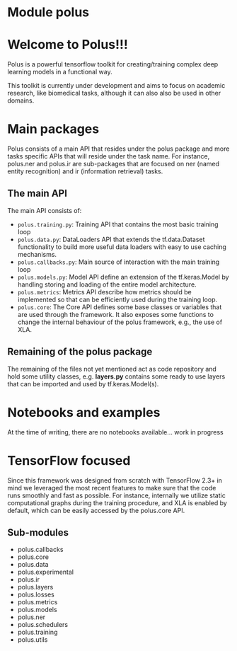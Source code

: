 Module polus
============
# Welcome to Polus!!!

Polus is a powerful tensorflow toolkit for creating/training 
complex deep learning models in a functional way.

This toolkit is currently under development and aims to focus on academic research,
like biomedical tasks, although it can also also be used in other domains.

# Main packages

Polus consists of a main API that resides under the polus package
and more tasks specific APIs that will reside under the task name.
For instance, polus.ner and polus.ir are sub-packages that are
focused on ner (named entity recognition) and ir (information 
retrieval) tasks. 

## The main API

The main API consists of:

- `polus.training.py`: Training API that contains the most basic training loop
- `polus.data.py`: DataLoaders API that extends the tf.data.Dataset functionality
 to build more useful data loaders with easy to use caching mechanisms.
- `polus.callbacks.py`: Main source of interaction with the main training loop
- `polus.models.py`: Model API define an extension of the tf.keras.Model by handling
 storing and loading of the entire model architecture.
- `polus.metrics`: Metrics API describe how metrics should be implemented so that can
 be efficiently used during the training loop.
- `polus.core`: The Core API defines some base classes or variables that are used
 through the framework. It also exposes some functions to change the internal
 behaviour of the polus framework, e.g., the use of XLA.
 
## Remaining of the polus package

The remaining of the files not yet mentioned act as code repository and hold
some utility classes, e.g. **layers.py** contains some ready to use layers that
can be imported and used by tf.keras.Model(s).

# Notebooks and examples

At the time of writing, there are no notebooks available... work in progress

# TensorFlow focused

Since this framework was designed from scratch with TensorFlow 2.3+ in mind
we leveraged the most recent features to make sure that the code runs
smoothly and fast as possible. For instance, internally we utilize static
computational graphs during the training procedure, and XLA is 
enabled by default, which can be easily accessed by the polus.core API.

Sub-modules
-----------
* polus.callbacks
* polus.core
* polus.data
* polus.experimental
* polus.ir
* polus.layers
* polus.losses
* polus.metrics
* polus.models
* polus.ner
* polus.schedulers
* polus.training
* polus.utils